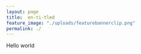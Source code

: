 ```yaml
---
layout: page
title:  en-ti-tled
feature_image: "./uploads/featurebannerclip.png"
permalink: ./
---
```

Hello world
<!-- {% google_map
   zoom="18"
   width="100%"
   latitude="42.995054"
   longitude="-81.252733"
   marker_title="En-ti-tled London"
%} -->
